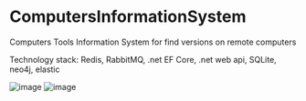 # ComputersInformationSystem
Computers Tools Information System for find versions on remote computers

Technology stack: Redis, RabbitMQ, .net EF Core, .net web api, SQLite, neo4j, elastic

![image](https://github.com/zzfima/ComputersInformationSystem/assets/7007970/baf0ecc3-e9bf-4ea2-b1df-b086a142afee)
![image](https://github.com/zzfima/ComputersInformationSystem/assets/7007970/9d819bd3-3e57-41e1-afb3-193a1cd8d28c)

